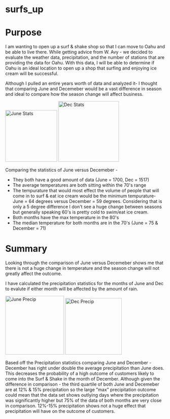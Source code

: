 # surfs_up

# Purpose

I am wanting to open up a surf & shake shop so that I can move to Oahu and be able to live there. While getting advice from W. Avy - we decided to evaluate the weather data, precipitation, and the number of stations that are providing the data for Oahu. With this data, I will be able to determine if Oahu is an ideal location to open up a shop that surfing and enjoying ice cream will be successful. 

Although I pulled an entire years worth of data and analyzed it- I thought that comparing June and Decemeber would be a vast difference in season and ideal to compare how the season change will affect business.

<img width="163" alt="June Stats" src="https://user-images.githubusercontent.com/78769464/117390082-2353b700-aeb3-11eb-8170-6b26c7a3a40c.png"> <img width="191" alt="Dec Stats" src="https://user-images.githubusercontent.com/78769464/117390088-25b61100-aeb3-11eb-8e77-ee1487de6cd2.png">


Comparing the statistics of June versus Decemeber - 
  * They both have a good amount of data (June = 1700, Dec = 1517)
  * The average temperatures are both sitting within the 70's range
  * The tempurature that would most effect the volume of people that will come in to surf & eat ice cream would be the minimum tempurature- June = 64 degrees versus December = 59 degrees. Considering that is only a 5 degree difference I don't see a huge change between seasons but generally speaking 60's is pretty cold to swim/eat ice cream.
  * Both months have the max temperature in the 80's 
  * The median temperature for both months are in the 70's (June = 75 & December = 71)
  
 # Summary
 
Looking through the comparison of June versus Decemeber shows me that there is not a huge change in temperature and the season change will not greatly affect the outcome. 

I have calculated the precipitation statistics for the months of June and Dec to evalute if either month will be affected by the amount of rain.

<img width="185" alt="June Precip" src="https://user-images.githubusercontent.com/78769464/117396202-1b017900-aebf-11eb-9645-2323520f243b.png"> <img width="178" alt="Dec Precip" src="https://user-images.githubusercontent.com/78769464/117396351-5d2aba80-aebf-11eb-9258-23c276dab5fe.png">



Based off the Precipitation statistics comparing June and December - December has right under double the average precipitation than June does. This decreases the probability of a high outcome of customers likely to come into the Surf & Shake in the month of December. Although given the difference in comparison - the third quartile of both June and Decemeber are at 12% & 15% precipitation so the large "max" precipitation outcome could mean that the data set shows outlying days where the precipitation was significantly higher but 75% of the data of both months are very close in comparison. 12%-15% precipitation shows not a huge effect that precipitation will have on the outcome of customers. 
